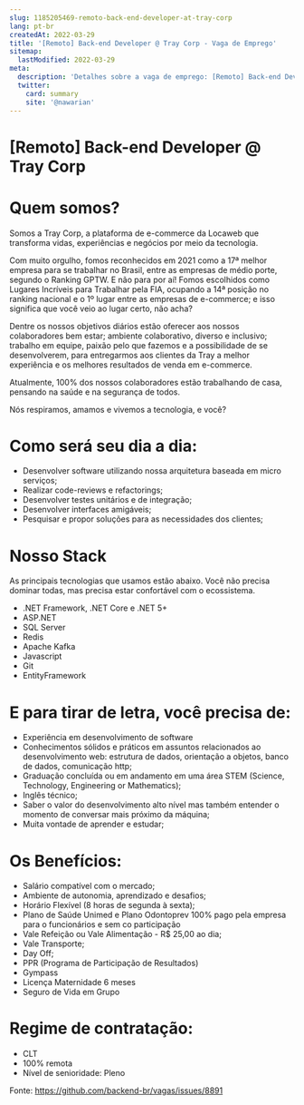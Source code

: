 ```yaml
---
slug: 1185205469-remoto-back-end-developer-at-tray-corp
lang: pt-br
createdAt: 2022-03-29
title: '[Remoto] Back-end Developer @ Tray Corp - Vaga de Emprego'
sitemap:
  lastModified: 2022-03-29
meta:
  description: 'Detalhes sobre a vaga de emprego: [Remoto] Back-end Developer @ Tray Corp'
  twitter:
    card: summary
    site: '@nawarian'
---
```


# [Remoto] Back-end Developer @ Tray Corp

# **Quem somos?**

Somos a Tray Corp, a plataforma de e-commerce da Locaweb que transforma vidas, experiências e negócios por meio da tecnologia.

Com muito orgulho, fomos reconhecidos em 2021 como a 17ª melhor empresa para se trabalhar no Brasil, entre as empresas de médio porte, segundo o Ranking GPTW. E não para por aí! Fomos escolhidos como Lugares Incríveis para Trabalhar pela FIA, ocupando a 14ª posição no ranking nacional e o 1º lugar entre as empresas de e-commerce; e isso significa que você veio ao lugar certo, não acha?

Dentre os nossos objetivos diários estão oferecer aos nossos colaboradores bem estar; ambiente colaborativo, diverso e inclusivo; trabalho em equipe, paixão pelo que fazemos e a possibilidade de se desenvolverem, para entregarmos aos clientes da Tray a melhor experiência e os melhores resultados de venda em e-commerce.

Atualmente, 100% dos nossos colaboradores estão trabalhando de casa, pensando na saúde e na segurança de todos.

Nós respiramos, amamos e vivemos a tecnologia, e você?


# **Como será seu dia a dia:**

- Desenvolver software utilizando nossa arquitetura baseada em micro serviços;
- Realizar code-reviews e refactorings;
- Desenvolver testes unitários e de integração;
- Desenvolver interfaces amigáveis;
- Pesquisar e propor soluções para as necessidades dos clientes;

# **Nosso Stack**

As principais tecnologias que usamos estão abaixo. Você não precisa dominar todas, mas precisa estar confortável com o ecossistema.

- .NET Framework, .NET Core e .NET 5+
- ASP.NET
- SQL Server
- Redis
- Apache Kafka
- Javascript
- Git
- EntityFramework


# **E para tirar de letra, você precisa de:**

- Experiência em desenvolvimento de software
- Conhecimentos sólidos e práticos em assuntos relacionados ao desenvolvimento web: estrutura de dados, orientação a objetos, banco de dados, comunicação http;
- Graduação concluída ou em andamento em uma área STEM (Science, Technology, Engineering or Mathematics);
- Inglês técnico;
- Saber o valor do desenvolvimento alto nível mas também entender o momento de conversar mais próximo da máquina;
- Muita vontade de aprender e estudar;

# **Os Benefícios:**

- Salário compatível com o mercado;
- Ambiente de autonomia, aprendizado e desafios;
- Horário Flexível (8 horas de segunda à sexta);
- Plano de Saúde Unimed e Plano Odontoprev 100% pago pela empresa para o funcionários e sem co participação
- Vale Refeição ou Vale Alimentação - R$ 25,00 ao dia;
- Vale Transporte;
- Day Off;
- PPR (Programa de Participação de Resultados)
- Gympass
- Licença Maternidade 6 meses
- Seguro de Vida em Grupo

# **Regime de contratação:**

- CLT
- 100% remota
- Nível de senioridade: Pleno

Fonte: https://github.com/backend-br/vagas/issues/8891